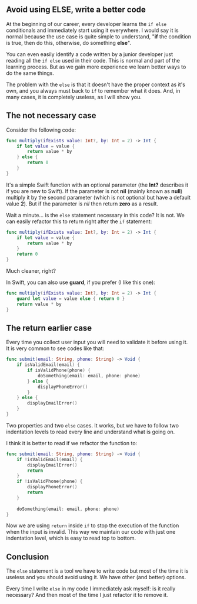 ## Avoid using ELSE, write a better code

At the beginning of our career, every developer learns the `if else` conditionals and immediately start using it everywhere.  I would say it is normal because the use case is quite simple to understand, "**if** the condition is true, then do this, otherwise, do something **else**".

You can even easily identify a code written by a junior developer just reading all the `if else` used in their code. This is normal and part of the learning process. But as we gain more experience we learn better ways to do the same things.

The problem with the `else` is that it doesn't have the proper context as it's own, and you always must back to `if` to remember what it does. And, in many cases, it is completely useless, as I will show you.

## The not necessary case
Consider the following code:
```swift
func multiply(ifExists value: Int?, by: Int = 2) -> Int {
	if let value = value {
		return value * by
	} else {
		return 0
	}
}
```
It's a simple Swift function with an optional parameter (the **Int?** describes it if you are new to Swift).
If the parameter is not **nil** (mainly known as **null**) multiply it by the second parameter (which is not optional but have a default value **2**). But if the parameter is *nil* then return **zero** as a result.

Wait a minute... is the `else` statement necessary in this code? It is not. We can easily refactor this to return right after the `if` statement:
```swift
func multiply(ifExists value: Int?, by: Int = 2) -> Int {
	if let value = value {
		return value * by
	}
	return 0
}
```
Much cleaner, right?

In Swift, you can also use **guard**, if you prefer (I like this one):
```swift
func multiply(ifExists value: Int?, by: Int = 2) -> Int {
	guard let value = value else { return 0 }
	return value * by
}
```

## The return earlier case
Every time you collect user input you will need to validate it before using it. It is very common to see codes like that:
```swift
func submit(email: String, phone: String) -> Void {
	if isValidEmail(email) {
		if isValidPhone(phone) {
			doSomething(email: email, phone: phone)
		} else {
			displayPhoneError()
		}
	} else {
		displayEmailError()
	}
}
```
Two properties and two `else` cases. It works, but we have to follow two indentation levels to read every line and understand what is going on.

I think it is better to read if we refactor the function to:
```swift
func submit(email: String, phone: String) -> Void {
	if !isValidEmail(email) {
		displayEmailError()
		return
	}
	if !isValidPhone(phone) {
		displayPhoneError()
		return
	}
	
	doSomething(email: email, phone: phone)
}
```
Now we are using `return` inside `if` to stop the execution of the function when the input is invalid. This way we maintain our code with just one indentation level, which is easy to read top to bottom.

## Conclusion
The `else` statement is a tool we have to write code but most of the time it is useless and you should avoid using it. We have other (and better) options.

Every time I write `else` in my code I immediately ask myself: is it really necessary? And then most of the time I just refactor it to remove it.